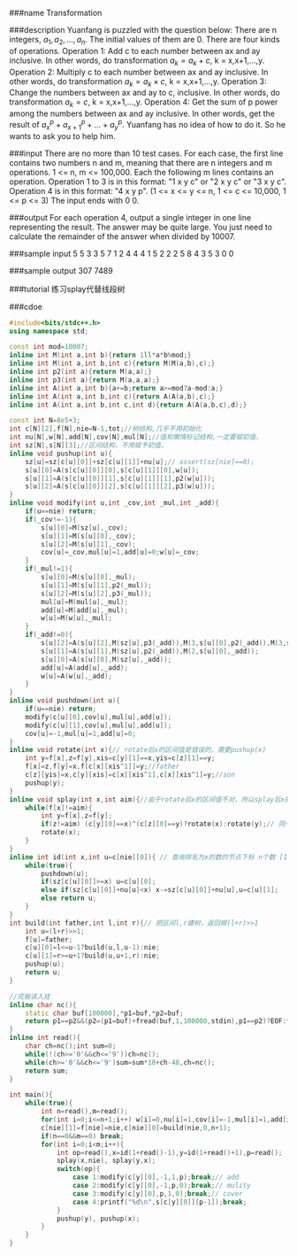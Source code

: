 
###name
Transformation

###description
Yuanfang is puzzled with the question below: 
There are n integers, $a_1, a_2, …, a_n$. The initial values of them are 0. There are four kinds of operations.
Operation 1: Add c to each number between ax and ay inclusive. In other words, do transformation $a_k=a_k+c$, k = x,x+1,…,y.
Operation 2: Multiply c to each number between ax and ay inclusive. In other words, do transformation $a_k=a_k×c$, k = x,x+1,…,y.
Operation 3: Change the numbers between ax and ay to c, inclusive. In other words, do transformation $a_k=c$, k = x,x+1,…,y.
Operation 4: Get the sum of p power among the numbers between ax and ay inclusive. In other words, get the result of $a_x^p+a_{x+1}^p+…+a_y^p$.
Yuanfang has no idea of how to do it. So he wants to ask you to help him. 

<!---more-->

###input
There are no more than 10 test cases.
For each case, the first line contains two numbers n and m, meaning that there are n integers and m operations. 1 <= n, m <= 100,000.
Each the following m lines contains an operation. Operation 1 to 3 is in this format: "1 x y c" or "2 x y c" or "3 x y c". Operation 4 is in this format: "4 x y p". (1 <= x <= y <= n, 1 <= c <= 10,000, 1 <= p <= 3)
The input ends with 0 0.

###output
For each operation 4, output a single integer in one line representing the result. The answer may be quite large. You just need to calculate the remainder of the answer when divided by 10007.

###sample input
5 5
3 3 5 7
1 2 4 4
4 1 5 2
2 2 5 8
4 3 5 3
0 0

###sample output
307
7489

###tutorial
练习splay代替线段树

###cdoe
``` cpp
#include<bits/stdc++.h>
using namespace std;

const int mod=10007;
inline int M(int a,int b){return 1ll*a*b%mod;}
inline int M(int a,int b,int c){return M(M(a,b),c);}
inline int p2(int a){return M(a,a);}
inline int p3(int a){return M(a,a,a);}
inline int A(int a,int b){a+=b;return a>=mod?a-mod:a;}
inline int A(int a,int b,int c){return A(A(a,b),c);}
inline int A(int a,int b,int c,int d){return A(A(a,b,c),d);}

const int N=8e5+3;
int c[N][2],f[N],nie=N-1,tot;//树结构,几乎不用初始化
int nu[N],w[N],add[N],cov[N],mul[N];//值和懒惰标记结构,一定要赋初值，
int sz[N],s[N][3];//区间结构，不用赋予初值，
inline void pushup(int u){
    sz[u]=sz[c[u][0]]+sz[c[u][1]]+nu[u];// assert(sz[nie]==0);
    s[u][0]=A(s[c[u][0]][0],s[c[u][1]][0],w[u]);
    s[u][1]=A(s[c[u][0]][1],s[c[u][1]][1],p2(w[u]));
    s[u][2]=A(s[c[u][0]][2],s[c[u][1]][2],p3(w[u]));
}
inline void modify(int u,int _cov,int _mul,int _add){
    if(u==nie) return;
    if(_cov!=-1){
        s[u][0]=M(sz[u],_cov);
        s[u][1]=M(s[u][0],_cov);
        s[u][2]=M(s[u][1],_cov);
        cov[u]=_cov,mul[u]=1,add[u]=0;w[u]=_cov;
    }
    if(_mul!=1){
        s[u][0]=M(s[u][0],_mul);
        s[u][1]=M(s[u][1],p2(_mul));
        s[u][2]=M(s[u][2],p3(_mul));
        mul[u]=M(mul[u],_mul);
        add[u]=M(add[u],_mul);
        w[u]=M(w[u],_mul);
    }
    if(_add!=0){
        s[u][2]=A(s[u][2],M(sz[u],p3(_add)),M(3,s[u][0],p2(_add)),M(3,s[u][1],_add));
        s[u][1]=A(s[u][1],M(sz[u],p2(_add)),M(2,s[u][0],_add));
        s[u][0]=A(s[u][0],M(sz[u],_add));
        add[u]=A(add[u],_add);
        w[u]=A(w[u],_add);
    }
}
inline void pushdown(int u){
    if(u==nie) return;
    modify(c[u][0],cov[u],mul[u],add[u]);
    modify(c[u][1],cov[u],mul[u],add[u]);
    cov[u]=-1,mul[u]=1,add[u]=0;
}
inline void rotate(int x){// rotate后x的区间值是错误的，需要pushup(x)
    int y=f[x],z=f[y],xis=c[y][1]==x,yis=c[z][1]==y;
    f[x]=z,f[y]=x,f[c[x][xis^1]]=y;//father
    c[z][yis]=x,c[y][xis]=c[x][xis^1],c[x][xis^1]=y;//son
    pushup(y);
}
inline void splay(int x,int aim){//由于rotate后x的区间值不对，所以splay后x的区间值依旧不对，需要pushup(x)
    while(f[x]!=aim){
        int y=f[x],z=f[y];
        if(z!=aim) (c[y][0]==x)^(c[z][0]==y)?rotate(x):rotate(y);// 同一个儿子先旋转y
        rotate(x);
    }
}
inline int id(int x,int u=c[nie][0]){ // 查询排名为x的数的节点下标 n个数 [1,n]
    while(true){
        pushdown(u);
        if(sz[c[u][0]]>=x) u=c[u][0];
        else if(sz[c[u][0]]+nu[u]<x) x-=sz[c[u][0]]+nu[u],u=c[u][1];
        else return u;
    }
}
int build(int father,int l,int r){// 把区间l,r建树，返回根(l+r)>>1
    int u=(l+r)>>1;
    f[u]=father;
    c[u][0]=l<=u-1?build(u,l,u-1):nie;
    c[u][1]=r>=u+1?build(u,u+1,r):nie;
    pushup(u);
    return u;
}

//究极读入挂
inline char nc(){
    static char buf[100000],*p1=buf,*p2=buf;
    return p1==p2&&(p2=(p1=buf)+fread(buf,1,100000,stdin),p1==p2)?EOF:*p1++;
}
inline int read(){
    char ch=nc();int sum=0;
    while(!(ch>='0'&&ch<='9'))ch=nc();
    while(ch>='0'&&ch<='9')sum=sum*10+ch-48,ch=nc();
    return sum;
}

int main(){
    while(true){
        int n=read(),m=read();
        for(int i=0;i<=n+1;i++) w[i]=0,nu[i]=1,cov[i]=-1,mul[i]=1,add[i]=0;// 初始化节点信息 ,我们维护额外两个点的信息
        c[nie][1]=f[nie]=nie,c[nie][0]=build(nie,0,n+1);
        if(n==0&&m==0) break;
        for(int i=0;i<m;i++){
            int op=read(),x=id(1+read()-1),y=id(1+read()+1),p=read();
            splay(x,nie), splay(y,x);
            switch(op){
                case 1:modify(c[y][0],-1,1,p);break;// add
                case 2:modify(c[y][0],-1,p,0);break;// mulity
                case 3:modify(c[y][0],p,1,0);break;// cover
                case 4:printf("%d\n",s[c[y][0]][p-1]);break;
            }
            pushup(y), pushup(x);
        }
    }
}
```












